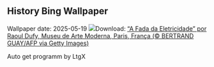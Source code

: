 ## History Bing Wallpaper
Wallpaper date: 2025-05-19
![](https://www.bing.com/th?id=OHR.DufyRoom_PT-BR8646491338_UHD.jpg&w=1000)Download: [“A Fada da Eletricidade” por Raoul Dufy, Museu de Arte Moderna, Paris, França (© BERTRAND GUAY/AFP via Getty Images)](https://www.bing.com/th?id=OHR.DufyRoom_PT-BR8646491338_UHD.jpg)

Auto get programm by LtgX
